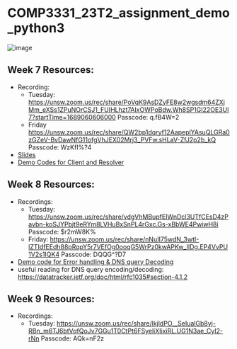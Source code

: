 # COMP3331_23T2_assignment_demo_python3

![image](https://github.com/lrlrlrlr/COMP3331_23T2_assignment_demo_python3/assets/27357380/bb49083a-078f-4b74-9d35-a92b0b8ba2c3)

## Week 7 Resources:
 - Recording:
   - Tuesday: https://unsw.zoom.us/rec/share/PoVqK9AsDZyFE8w2wgsdm64ZXjMm_eXSs1ZPuNOrCSJ1_FUIHLhzt7AIxOWPoBdw.Wh8SP1GI22OE3UI7?startTime=1689060606000
Passcode: q.fB4W=2
    - Friday https://unsw.zoom.us/rec/share/QW2bp1dqryf12AapeplYAsuQLGRa0zGZeV-BvDawNfG11ofgVhJEX02Mrj3_PVFw.sHLaV-ZfJ2p2b_kQ 
Passcode: WzKfI%?4
 - [Slides](https://github.com/lrlrlrlr/COMP3331_23T2_assignment_demo_python3/blob/main/demo_w7/COMP33319331-Computer-Networks-and-Applications-Assignment.pdf)
 - [Demo Codes for Client and Resolver](https://github.com/lrlrlrlr/COMP3331_23T2_assignment_demo_python3/tree/main/demo_w7) 
 
## Week 8 Resources:
  - Recordings:
    - Tuesday: https://unsw.zoom.us/rec/share/vdgVhMBupfEIWnDcl3UTfCEsD4zPavbn-koSJYPbjt9eRYm8LVHuBxSnPL4rGxc.Gs-xBbWE4PwiwH8i 
Passcode: $r2mW8K%
    - Friday: https://unsw.zoom.us/rec/share/nNuII75wdN_3wtI-lZTIdfEEdh88pRqpY5r7VEfOg0ooqG5WrPz0kwAPKw_IlDg.EP4VvPU1V2s1IQK4 
Passcode: DQQG^?D7  
  - [Demo code for Error handling & DNS query Decoding](https://github.com/lrlrlrlr/COMP3331_23T2_assignment_demo_python3/tree/main/demo_w8 )  
  - useful reading for DNS query encoding/decoding: https://datatracker.ietf.org/doc/html/rfc1035#section-4.1.2  

## Week 9 Resources:
  - Recordings:
    - Tuesday: https://unsw.zoom.us/rec/share/lkjldPO__SeIualGb8yj-RBn_m6TJ6btVqfQoJv7GGu1T0CtPt6FSyeliXIixiRL.UG1N3ae_CyI2-rNn 
Passcode: AQk=nF2z  
